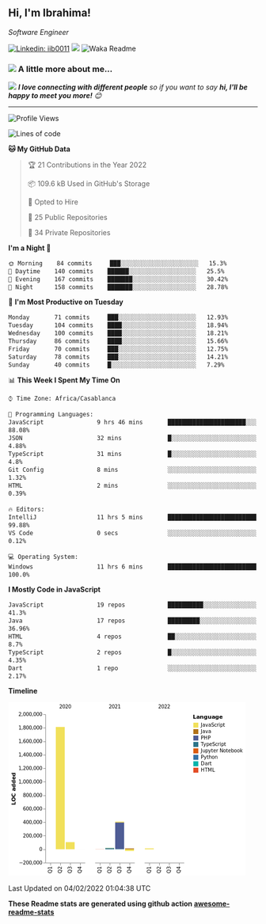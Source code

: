 <h2>Hi, I'm Ibrahima! </h2>
<p><em>Software Engineer 
</em></p>


[![Linkedin: iib0011](https://img.shields.io/badge/-iib0011-blue?style=flat-square&logo=Linkedin&logoColor=white&link=https://www.linkedin.com/in/iib0011/)](https://www.linkedin.com/in/iib0011/)
![](https://visitor-badge.glitch.me/badge?page_id=iib0011)
![Waka Readme](https://github.com/iib0011/iib0011/workflows/Waka%20Readme/badge.svg)


### <img src="https://media.giphy.com/media/VgCDAzcKvsR6OM0uWg/giphy.gif" width="50"> A little more about me...  


<img src="https://media.giphy.com/media/LnQjpWaON8nhr21vNW/giphy.gif" width="60"> <em><b>I love connecting with different people</b> so if you want to say <b>hi, I'll be happy to meet you more!</b> 😊</em>

---
<!--START_SECTION:waka-->
![Profile Views](http://img.shields.io/badge/Profile%20Views-0-blue)

![Lines of code](https://img.shields.io/badge/From%20Hello%20World%20I%27ve%20Written-2%20Million%20lines%20of%20code-blue)

**🐱 My GitHub Data** 

> 🏆 21 Contributions in the Year 2022
 > 
> 📦 109.6 kB Used in GitHub's Storage 
 > 
> 💼 Opted to Hire
 > 
> 📜 25 Public Repositories 
 > 
> 🔑 34 Private Repositories  
 > 
**I'm a Night 🦉** 

```text
🌞 Morning    84 commits     ███░░░░░░░░░░░░░░░░░░░░░░   15.3% 
🌆 Daytime    140 commits    ██████░░░░░░░░░░░░░░░░░░░   25.5% 
🌃 Evening    167 commits    ███████░░░░░░░░░░░░░░░░░░   30.42% 
🌙 Night      158 commits    ███████░░░░░░░░░░░░░░░░░░   28.78%

```
📅 **I'm Most Productive on Tuesday** 

```text
Monday       71 commits     ███░░░░░░░░░░░░░░░░░░░░░░   12.93% 
Tuesday      104 commits    ████░░░░░░░░░░░░░░░░░░░░░   18.94% 
Wednesday    100 commits    ████░░░░░░░░░░░░░░░░░░░░░   18.21% 
Thursday     86 commits     ████░░░░░░░░░░░░░░░░░░░░░   15.66% 
Friday       70 commits     ███░░░░░░░░░░░░░░░░░░░░░░   12.75% 
Saturday     78 commits     ███░░░░░░░░░░░░░░░░░░░░░░   14.21% 
Sunday       40 commits     █░░░░░░░░░░░░░░░░░░░░░░░░   7.29%

```


📊 **This Week I Spent My Time On** 

```text
⌚︎ Time Zone: Africa/Casablanca

💬 Programming Languages: 
JavaScript               9 hrs 46 mins       ██████████████████████░░░   88.08% 
JSON                     32 mins             █░░░░░░░░░░░░░░░░░░░░░░░░   4.88% 
TypeScript               31 mins             █░░░░░░░░░░░░░░░░░░░░░░░░   4.8% 
Git Config               8 mins              ░░░░░░░░░░░░░░░░░░░░░░░░░   1.32% 
HTML                     2 mins              ░░░░░░░░░░░░░░░░░░░░░░░░░   0.39%

🔥 Editors: 
IntelliJ                 11 hrs 5 mins       █████████████████████████   99.88% 
VS Code                  0 secs              ░░░░░░░░░░░░░░░░░░░░░░░░░   0.12%

💻 Operating System: 
Windows                  11 hrs 6 mins       █████████████████████████   100.0%

```

**I Mostly Code in JavaScript** 

```text
JavaScript               19 repos            ██████████░░░░░░░░░░░░░░░   41.3% 
Java                     17 repos            █████████░░░░░░░░░░░░░░░░   36.96% 
HTML                     4 repos             ██░░░░░░░░░░░░░░░░░░░░░░░   8.7% 
TypeScript               2 repos             █░░░░░░░░░░░░░░░░░░░░░░░░   4.35% 
Dart                     1 repo              ░░░░░░░░░░░░░░░░░░░░░░░░░   2.17%

```


**Timeline**

![Chart not found](https://raw.githubusercontent.com/iib0011/iib0011/master/charts/bar_graph.png) 


 Last Updated on 04/02/2022 01:04:38 UTC
<!--END_SECTION:waka-->

**These Readme stats are generated using github action [awesome-readme-stats](https://github.com/iib0011/waka-readme-stats)**

